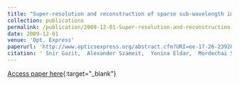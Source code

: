 ```yaml
---
title: "Super-resolution and reconstruction of sparse sub-wavelength images"
collection: publications
permalink: /publication/2009-12-01-Super-resolution-and-reconstruction-of-sparse-sub-wavelength-images
date: 2009-12-01
venue: 'Opt. Express'
paperurl: 'http://www.opticsexpress.org/abstract.cfm?URI=oe-17-26-23920'
citation: ' Snir Gazit,  Alexander Szameit,  Yonina Eldar,  Mordechai Segev, &quot;Super-resolution and reconstruction of sparse sub-wavelength images.&quot; Opt. Express, 2009.'
---
```

[Access paper here](http://www.opticsexpress.org/abstract.cfm?URI=oe-17-26-23920){:target="_blank"}
